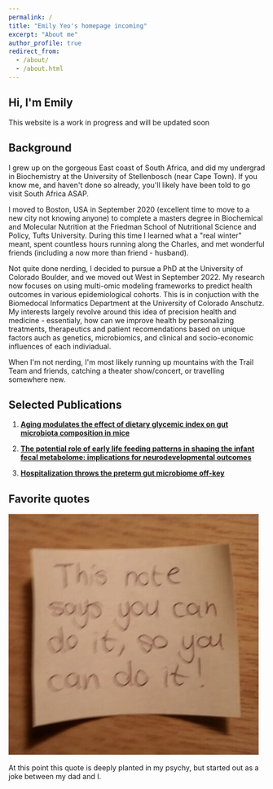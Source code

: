 ```yaml
---
permalink: /
title: "Emily Yeo's homepage incoming"
excerpt: "About me"
author_profile: true
redirect_from: 
  - /about/
  - /about.html
---
```


  
Hi, I'm Emily
------
This website is a work in progress and will be updated soon 

Background 
------
I grew up on the gorgeous East coast of South Africa, and did my undergrad in Biochemistry at the University of Stellenbosch (near Cape Town). If you know me, and haven't done so already, you'll likely have been told to go visit South Africa ASAP. 

I moved to Boston, USA in September 2020 (excellent time to move to a new city not knowing anyone) to complete a masters degree in Biochemical and Molecular Nutrition at the Friedman School of Nutritional Science and Policy, Tufts University. During this time I learned what a "real winter" meant, spent countless hours running along the Charles, and met wonderful friends (including a now more than friend - husband).

Not quite done nerding, I decided to pursue a PhD at the University of Colorado Boulder, and we moved out West in September 2022. My research now focuses on using multi-omic modeling frameworks to predict health outcomes in various epidemiological cohorts. This is in conjuction with the Biomedocal Informatics Department at the University of Colorado Anschutz. My interests largely revolve around this idea of precision health and medicine - essentialy, how can we improve health by personalizing treatments, therapeutics and patient recomendations based on unique factors auch as genetics, microbiomics, and clinical and socio-economic influences of each indiviadual.

When I'm not nerding, I'm most likely running up mountains with the Trail Team and friends, catching a theater show/concert, or travelling somewhere new.  

Selected Publications
------

1. **[Aging modulates the effect of dietary glycemic index on gut microbiota composition in mice](https://www.sciencedirect.com/science/article/pii/S002231662400395X?via%3Dihub)**

2. **[The potential role of early life feeding patterns in shaping the infant fecal metabolome: implications for neurodevelopmental outcomes](https://www.nature.com/articles/s44324-023-00001-2)**

3. **[Hospitalization throws the preterm gut microbiome off-key](https://doi.org/10.1016/j.chom.2024.09.009)**

Favorite quotes
------

![alt text](this_note_says.jpeg)

At this point this quote is deeply planted in my psychy, but started out as a joke between my dad and I. 